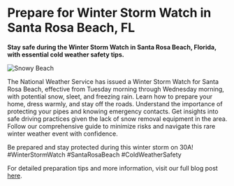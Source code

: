 # Prepare for Winter Storm Watch in Santa Rosa Beach, FL

**Stay safe during the Winter Storm Watch in Santa Rosa Beach, Florida, with essential cold weather safety tips.**

![Snowy Beach](images/snowy-beach.jpg)

The National Weather Service has issued a Winter Storm Watch for Santa Rosa Beach, effective from Tuesday morning through Wednesday morning, with potential snow, sleet, and freezing rain. Learn how to prepare your home, dress warmly, and stay off the roads. Understand the importance of protecting your pipes and knowing emergency contacts. Get insights into safe driving practices given the lack of snow removal equipment in the area. Follow our comprehensive guide to minimize risks and navigate this rare winter weather event with confidence.

Be prepared and stay protected during this winter storm on 30A! #WinterStormWatch #SantaRosaBeach #ColdWeatherSafety

For detailed preparation tips and more information, visit our full blog post [here](https://5tidesfl.com/winter-storm-cold-weather-safety-tips/).
